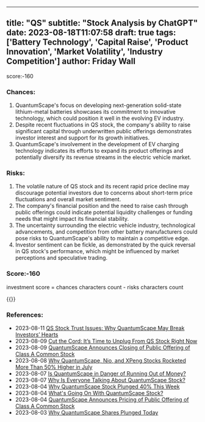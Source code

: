
---
title: "QS"
subtitle: "Stock Analysis by ChatGPT"
date: 2023-08-18T11:07:58
draft: true
tags: ['Battery Technology', 'Capital Raise', 'Product Innovation', 'Market Volatility', 'Industry Competition']
author: Friday Wall
---

score:-160
### Chances:
1. QuantumScape's focus on developing next-generation solid-state lithium-metal batteries showcases its commitment to innovative technology, which could position it well in the evolving EV industry.
2. Despite recent fluctuations in QS stock, the company's ability to raise significant capital through underwritten public offerings demonstrates investor interest and support for its growth initiatives.
3. QuantumScape's involvement in the development of EV charging technology indicates its efforts to expand its product offerings and potentially diversify its revenue streams in the electric vehicle market.
### Risks:
1. The volatile nature of QS stock and its recent rapid price decline may discourage potential investors due to concerns about short-term price fluctuations and overall market sentiment.
2. The company's financial position and the need to raise cash through public offerings could indicate potential liquidity challenges or funding needs that might impact its financial stability.
3. The uncertainty surrounding the electric vehicle industry, technological advancements, and competition from other battery manufacturers could pose risks to QuantumScape's ability to maintain a competitive edge.
4. Investor sentiment can be fickle, as demonstrated by the quick reversal in QS stock's performance, which might be influenced by market perceptions and speculative trading.
### Score:-160
investment score = chances characters count - risks characters count

{{<tradingview symbol="NYSE:QS">}}
### References:
- 2023-08-11 [QS Stock Trust Issues: Why QuantumScape May Break Investors’ Hearts](https://finance.yahoo.com/news/qs-stock-trust-issues-why-153317627.html?.tsrc=rss)
- 2023-08-09 [Cut the Cord: It’s Time to Unplug From QS Stock Right Now](https://finance.yahoo.com/news/cut-cord-time-unplug-qs-104545224.html?.tsrc=rss)
- 2023-08-09 [QuantumScape Announces Closing of Public Offering of Class A Common Stock](https://finance.yahoo.com/news/quantumscape-announces-closing-public-offering-200500561.html?.tsrc=rss)
- 2023-08-08 [Why QuantumScape, Nio, and XPeng Stocks Rocketed More Than 50% Higher in July](https://finance.yahoo.com/m/7321f867-34e3-3af1-b058-67d4ac00c09b/why-quantumscape%2C-nio%2C-and.html?.tsrc=rss)
- 2023-08-07 [Is QuantumScape in Danger of Running Out of Money?](https://finance.yahoo.com/m/adf77744-06ab-30a3-88d2-1c65da24e291/is-quantumscape-in-danger-of.html?.tsrc=rss)
- 2023-08-07 [Why Is Everyone Talking About QuantumScape Stock?](https://finance.yahoo.com/m/f80c321e-74bc-3315-bbcf-beab14c0830b/why-is-everyone-talking-about.html?.tsrc=rss)
- 2023-08-04 [Why QuantumScape Stock Plunged 40% This Week](https://finance.yahoo.com/m/765d87b8-187a-345a-a483-0743a7ce8396/why-quantumscape-stock.html?.tsrc=rss)
- 2023-08-04 [What's Going On With QuantumScape Stock?](https://finance.yahoo.com/m/f29a9fc7-021f-3e02-9a27-b9d44adc0122/what%27s-going-on-with.html?.tsrc=rss)
- 2023-08-04 [QuantumScape Announces Pricing of Public Offering of Class A Common Stock](https://finance.yahoo.com/news/quantumscape-announces-pricing-public-offering-002500809.html?.tsrc=rss)
- 2023-08-03 [Why QuantumScape Shares Plunged Today](https://finance.yahoo.com/m/1c8d2fd4-fc40-310c-a7fc-75029c952325/why-quantumscape-shares.html?.tsrc=rss)


                